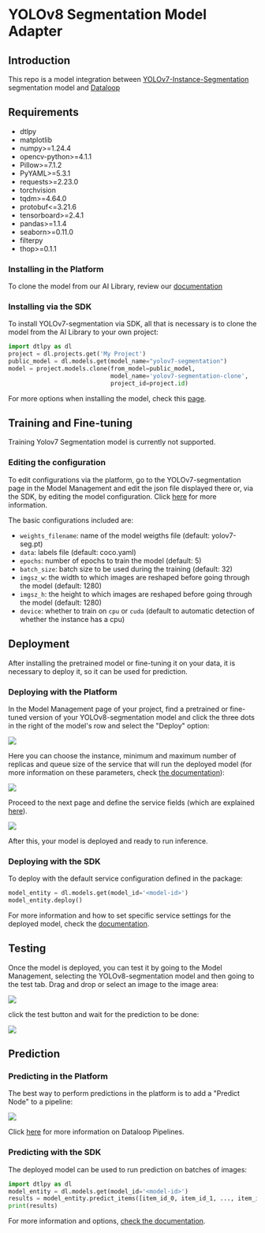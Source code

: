 # YOLOv8 Segmentation Model Adapter

## Introduction

This repo is a model integration between [YOLOv7-Instance-Segmentation](https://github.com/RizwanMunawar/yolov7-segmentation) segmentation model and [Dataloop](https://dataloop.ai/)

## Requirements

- dtlpy
- matplotlib
- numpy>=1.24.4 
- opencv-python>=4.1.1 
- Pillow>=7.1.2 
- PyYAML>=5.3.1 
- requests>=2.23.0 
- torchvision
- tqdm>=4.64.0
- protobuf<=3.21.6
- tensorboard>=2.4.1
- pandas>=1.1.4
- seaborn>=0.11.0
- filterpy
- thop>=0.1.1 

### Installing in the Platform

To clone the model from our AI Library, review our [documentation]()

### Installing via the SDK

To install YOLOv7-segmentation via SDK, all that is necessary is to clone the model from the AI Library to your own project:

```python
import dtlpy as dl
project = dl.projects.get('My Project')
public_model = dl.models.get(model_name="yolov7-segmentation")
model = project.models.clone(from_model=public_model,
                             model_name='yolov7-segmentation-clone',
                             project_id=project.id)
```

For more options when installing the model, check this [page](https://developers.dataloop.ai/tutorials/model_management/ai_library/chapter/#finetune-on-a-custom-dataset).

## Training and Fine-tuning

Training Yolov7 Segmentation model is currently not supported. 

### Editing the configuration

To edit configurations via the platform, go to the YOLOv7-segmentation page in the Model Management and edit the json file displayed there or, via the SDK, by editing the model configuration. Click [here](https://developers.dataloop.ai/tutorials/model_management/ai_library/chapter/#model-configuration) for more information.

The basic configurations included are:

* ```weights_filename```: name of the model weigths file (default: yolov7-seg.pt)
* ```data```: labels file (default: coco.yaml)
* ```epochs```: number of epochs to train the model (default: 5)
* ```batch_size```: batch size to be used during the training (default: 32)
* ```imgsz_w```: the width to which images are reshaped before going through the model (default: 1280)
* ```imgsz_h```: the height to which images are reshaped before going through the model (default: 1280)
* ```device```: whether to train on ```cpu``` or ```cuda``` (default to automatic detection of whether the instance has a cpu)

## Deployment

After installing the pretrained model or fine-tuning it on your data, it is necessary to deploy it, so it can be used for prediction.

### Deploying with the Platform

In the Model Management page of your project, find a pretrained or fine-tuned version of your YOLOv8-segmentation model and click the three dots in the right of the model's row and select the "Deploy" option:

<img src="assets/MM_page.png">

Here you can choose the instance, minimum and maximum number of replicas and queue size of the service that will run the deployed model (for more information on these parameters, check [the documentation](https://developers.dataloop.ai/tutorials/faas/advance/chapter/#autoscaler)):

<img src="assets/deployment_1.png">

Proceed to the next page and define the service fields (which are explained [here](https://developers.dataloop.ai/tutorials/faas/custom_environment_using_docker/chapter/)).

<img src="assets/deployment_2.png">

After this, your model is deployed and ready to run inference.

### Deploying with the SDK

To deploy with the default service configuration defined in the package:

```python
model_entity = dl.models.get(model_id='<model-id>')
model_entity.deploy()
```

For more information and how to set specific service settings for the deployed model, check the [documentation](https://developers.dataloop.ai/tutorials/model_management/ai_library/chapter/#clone-and-deploy-a-model).

## Testing

Once the model is deployed, you can test it by going to the Model Management, selecting the YOLOv8-segmentation model and then going to the test tab. Drag and drop or select an image to the image area:

<img src="assets/cat_test_1.png">

click the test button and wait for the prediction to be done:

<img src="assets/cat_test_2.png">

## Prediction

### Predicting in the Platform

The best way to perform predictions in the platform is to add a "Predict Node" to a pipeline:

<img src="assets/pipeline.png">

Click [here](https://developers.dataloop.ai/onboarding/08_pipelines/) for more information on Dataloop Pipelines.

### Predicting with the SDK

The deployed model can be used to run prediction on batches of images:

```python
import dtlpy as dl
model_entity = dl.models.get(model_id='<model-id>')
results = model_entity.predict_items([item_id_0, item_id_1, ..., item_id_n])
print(results)
```

For more information and options, [check the documentation](https://developers.dataloop.ai/tutorials/model_management/ai_library/chapter/#predict-items).